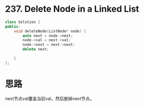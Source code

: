 #  237. Delete Node in a Linked List

```c++
class Solution {
public:
    void deleteNode(ListNode* node) {
        auto next = node->next;
        node->val = next->val;
        node->next = next->next;
        delete next;
        
    }
};
```

# 思路

next节点val覆盖当前val，然后删掉next节点。
